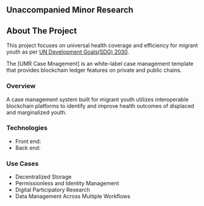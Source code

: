 ## Unaccompanied Minor Research

<!--
🙋‍♀️ A short introduction - what is your organization all about?
🌈 Contribution guidelines - how can the community get involved?
👩‍💻 Useful resources - where can the community find your docs? Is there anything else the community should know?
🍿 Fun facts - what does your team eat for breakfast?
🧙 Remember, you can do mighty things with the power of [Markdown](https://docs.github.com/github/writing-on-github/getting-started-with-writing-and-formatting-on-github/basic-writing-and-formatting-syntax)
-->

<!-- ABOUT THE PROJECT -->
## About The Project

This project focuses on universal health coverage and efficiency for migrant youth as per [UN Development Goals(SDG) 2030](https://sdgs.un.org/goals). 

The [UMR Case Mnagement] is an white-label case management template that provides blockchain ledger features on private and public chains.

<!-- OVERVIEW -->
### Overview

A case management system built for migrant youth utilizes interoperable blockchain platforms to identify and improve health outcomes of displaced and marginalized youth. 


<!-- TECHNOLOGIES -->
### Technologies

- Front end: 
- Back end: 


<!-- USE CASES -->
### Use Cases

- Decentralized Storage 
- Permissionless and Identity Management 
- Digital Participatory Research 
- Data Management Across Multiple Workflows 

